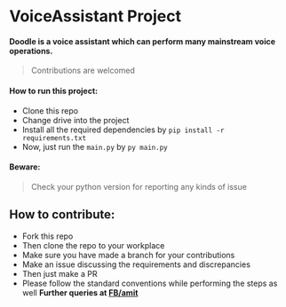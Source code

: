 # VoiceAssistant Project
#### Doodle is a voice assistant which can perform many mainstream voice operations.
> Contributions are welcomed
#### How to run this project:
- Clone this repo
- Change drive into the project
- Install all the required dependencies by `pip install -r requirements.txt`
- Now, just run the `main.py` by `py main.py`
#### Beware:
> Check your python version for reporting any kinds of issue
## How to contribute:
- Fork this repo
- Then clone the repo to your workplace
- Make sure you have made a branch for your contributions
- Make an issue discussing the requirements and discrepancies
- Then just make a PR
- Please follow the standard conventions while performing the steps as well
**Further queries at [FB/amit](https://fb.me/profileoamint)**
